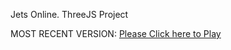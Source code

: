 Jets Online. ThreeJS Project

MOST RECENT VERSION: [Please Click here to Play](https://rawcdn.githack.com/alperenbutun/jets-online/7015ec4/index.html)
